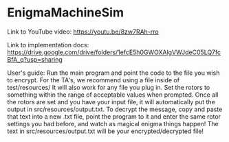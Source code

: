 # EnigmaMachineSim

Link to YouTube video: https://youtu.be/8zw7RAh-rro

Link to implementation docs: https://drive.google.com/drive/folders/1efcE5h0GWOXAlgVWJdeC05LQ7fcBfA_q?usp=sharing

User's guide:
Run the main program and point the code to the file you wish to encrypt. For the TA's, we recommend using a file inside of test/resources/ 
It will also work for any file you plug in.
Set the rotors to something within the range of acceptable values when prompted.
Once all the rotors are set and you have your input file, it will automatically put the output in src/resources/output.txt.
To decrypt the message, copy and paste that text into a new .txt file, point the program to it and enter the same rotor settings you had before, and watch as magical enigma things happen! 
The text in src/resources/output.txt will be your encrypted/decrypted file!
